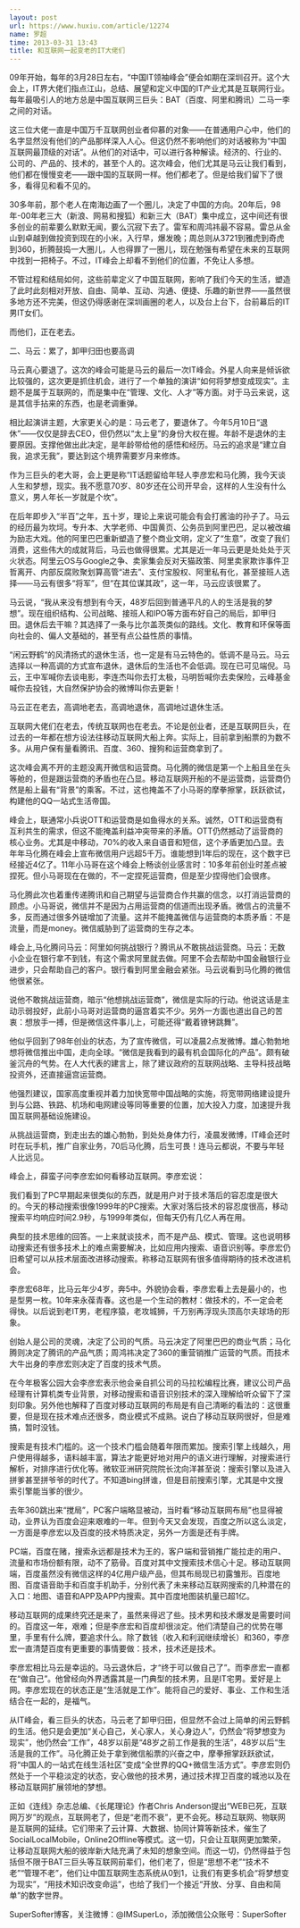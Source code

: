```yaml
---
layout: post
url: https://www.huxiu.com/article/12274
name: 罗超
time: 2013-03-31 13:43
title: 和互联网一起变老的IT大佬们
---
```

09年开始，每年的3月28日左右，“中国IT领袖峰会”便会如期在深圳召开。这个大会上，IT界大佬们指点江山，总结、展望和定义中国的IT产业尤其是互联网行业。每年最吸引人的地方总是中国互联网三巨头：BAT（百度、阿里和腾讯）二马一李之间的对话。

这三位大佬一直是中国万千互联网创业者仰慕的对象——在普通用户心中，他们的名字显然没有他们的产品那样深入人心。但这仍然不影响他们的对话被称为“中国互联网最顶级的对话”。从他们的对话中，可以进行各种解读。经济的、行业的、公司的、产品的、技术的，甚至个人的。这次峰会，他们尤其是马云让我们看到，他们都在慢慢变老——跟中国的互联网一样。他们都老了。但是给我们留下了很多，看得见和看不见的。

30多年前，那个老人在南海边画了一个圈儿，决定了中国的方向。20年后，98年-00年老三大（新浪、网易和搜狐）和新三大（BAT）集中成立，这中间还有很多创业的前辈要么默默无闻，要么沉寂下去了。雷军和周鸿祎最不容易。雷总从金山到卓越到做投资到现在的小米，入行早，爆发晚；周总则从3721到雅虎到奇虎到360，折腾鼓捣一大圈儿，人也得罪了一圈儿，现在勉强有希望在未来的互联网中找到一把椅子。不过，IT峰会上却看不到他们的位置，不免让人多想。

不管过程和结局如何，这些前辈定义了中国互联网，影响了我们今天的生活，塑造了此时此刻相对开放、自由、简单、互动、沟通、便捷、乐趣的新世界——虽然很多地方还不完美，但这仍得感谢在深圳画圈的老人，以及台上台下，台前幕后的IT男IT女们。

而他们，正在老去。

二、马云：累了，卸甲归田也要高调

马云真心要退了。这次的峰会可能是马云的最后一次IT峰会。外星人向来是倾诉欲比较强的，这次更是抓住机会，进行了一个单独的演讲“如何将梦想变成现实”。主题不是属于互联网的，而是集中在“管理、文化、人才”等方面。对于马云来说，这是其信手拈来的东西，也是老调重弹。

相比起演讲主题，大家更关心的是：马云老了，要退休了。今年5月10日“退休”——仅仅是辞去CEO，但仍然以“太上皇”的身份大权在握。年龄不是退休的主要原因。支撑他做出此决定，是年龄带给他的感悟和经历。马云的追求是“建立自我，追求无我”，要达到这个境界需要岁月来修炼。

作为三巨头的老大哥，会上更是称“IT话题留给年轻人李彦宏和马化腾，我今天谈人生和梦想，现实。我不愿意70岁、80岁还在公司开早会，这样的人生没有什么意义，男人年长一岁就是个坎”。

在后年即步入“半百”之年，五十岁，理论上来说可能会有会打酱油的孙子了。马云的经历最为坎坷。专升本、大学老师、中国黄页、公务员到阿里巴巴，足以被改编为励志大戏。他的阿里巴巴重新塑造了整个商业文明，定义了“生意”，改变了我们消费，这些伟大的成就背后，马云也做得很累。尤其是近一年马云更是处处处于灭火状态。阿里云OS与Google之争、卖家集会反对天猫政策、阿里卖家欺诈事件卫哲离开、内部反腐败聚划算高管“进去”、支付宝股权、阿里私有化，甚至接班人选择——马云有很多“将军”，但“在其位谋其政”，这一年，马云应该很累了。

马云说，“我从来没有想到有今天，48岁后回到普通平凡的人的生活是我的梦想”。现在组织结构、公司战略、接班人和IPO等方面布好自己的局后，卸甲归田。退休后去干嘛？其选择了一条与比尔盖茨类似的路线。文化、教育和环保等面向社会的、偏人文基础的，甚至有点公益性质的事情。

“闲云野鹤“的风清扬式的退休生活，也一定是有马云特色的。低调不是马云。马云选择以一种高调的方式宣布退休，退休后的生活也不会低调。现在已可见端倪。马云，王中军喊你去谈电影，李连杰叫你去打太极，马明哲喊你去卖保险，云峰基金喊你去投钱，大自然保护协会的微博叫你去更新！

马云正在老去，高调地老去，高调地退休，高调地过退休生活。

互联网大佬们在老去，传统互联网也在老去。不论是创业者，还是互联网巨头，在过去的一年都在想方设法往移动互联网大船上奔。实际上，目前拿到船票的为数不多。从用户保有量看腾讯、百度、360、搜狗和运营商拿到了。

这次峰会离不开的主题没离开微信和运营商。马化腾的微信是第一个上船且坐在头等舱的，但是跟运营商的矛盾也在凸显。移动互联网开船的不是运营商，运营商仍然是船上最有“背景”的乘客。不过，这也掩盖不了小马哥的摩拳擦掌，跃跃欲试，构建他的QQ一站式生活帝国。

峰会上，联通常小兵说OTT和运营商是如鱼得水的关系。诚然，OTT和运营商有互利共生的需求，但这不能掩盖利益冲突带来的矛盾。OTT仍然撼动了运营商的核心业务。尤其是中移动，70%的收入来自语音和短信，这个矛盾更加凸显。去年年马化腾在峰会上宣布微信用户远超5千万。谁能想到1年后的现在，这个数字已经接近4亿了。11年小马哥在这个峰会上畅谈创业感言时：10多年前创业时差点被捏死。但小马哥现在在做的，不一定捏死运营商，但是至少捏得他们会很疼。

马化腾此次也着重传递腾讯和自己期望与运营商合作共赢的信念，以打消运营商的顾虑。小马哥说，微信并不是因为占用运营商的信道而出现矛盾。微信占的流量不多，反而通过很多外链增加了流量。这并不能掩盖微信与运营商的本质矛盾：不是流量，而是money。微信威胁到了运营商的生存之本。

峰会上,马化腾问马云：阿里如何挑战银行？腾讯从不敢挑战运营商。马云：无数小企业在银行拿不到钱，有这个需求阿里就去做。阿里不会去帮助中国金融银行业进步，只会帮助自己的客户。银行看到阿里金融会紧张。马云说看到马化腾的微信他很紧张。

说他不敢挑战运营商，暗示“他想挑战运营商”，微信是实际的行动。他说这话是主动示弱投好，此前小马哥对运营商的逼宫着实不少。另外一方面也道出自己的苦衷：想放手一搏，但是微信这件事儿上，可能还得“戴着镣铐跳舞”。

他似乎回到了98年创业的状态，为了宣传微信，可以凌晨2点发微博。雄心勃勃地想将微信推出中国，走向全球。“微信是我看到的最有机会国际化的产品”。颇有破釜沉舟的气势。在人大代表的建言上，除了建议政府的互联网战略、主导科技战略投资外，还直接逼宫运营商。

他强烈建议，国家高度重视并着力加快宽带中国战略的实施，将宽带网络建设提升到与公路、铁路、机场和电网建设等同等重要的位置，加大投入力度，加速提升我国互联网基础设施建设。

从挑战运营商，到走出去的雄心勃勃，到处处身体力行，凌晨发微博，IT峰会还时时在玩手机，推广自家业务，70后马化腾，后生可畏！连马云都说，不要与年轻人比远见。

峰会上，薛蛮子问李彦宏如何看移动互联网。李彦宏说：

我们看到了PC早期起来很类似的东西，就是用户对于技术落后的容忍度是很大的。今天的移动搜索很像1999年的PC搜索。大家对落后技术的容忍度很高，移动搜索平均响应时间2.9秒，与1999年类似，但每天仍有几亿人再在用。

典型的技术思维的回答。一上来就谈技术，而不是产品、模式、管理。这也说明移动搜索还有很多技术上的难点需要解决，比如应用内搜索、语音识别等。李彦宏仍旧希望可以从技术层面改进移动搜索。称移动互联网有很多值得期待的技术改进机会。

李彦宏68年，比马云年少4岁，奔5中。外貌协会看，李彦宏看上去是最小的，也是型男一枚。10年来永葆青春。这也是一个生动的教材：做技术的，不一定会老得快。以后说到老IT男，老程序猿，老攻城狮，千万别再浮现头顶高尔夫球场的形象。

创始人是公司的灵魂，决定了公司的气质。马云决定了阿里巴巴的商业气质；马化腾则决定了腾讯的产品气质；周鸿祎决定了360的重营销推广运营的气质。而技术大牛出身的李彦宏则决定了百度的技术气质。

在今年极客公园大会李彦宏表示他会亲自抓公司的马拉松编程比赛，建议公司产品经理有计算机类专业背景，对移动搜索和语音识别技术的深入理解给听众留下了深刻印象。另外他也解释了百度对移动互联网的布局是有自己清晰的看法的：这很重要，但是现在技术难点还很多，商业模式不成熟。说白了移动互联网很好，但是难搞，暂时没钱。

搜索是有技术门槛的。这一个技术门槛会随着年限而累加。搜索引擎上线越久，用户使用得越多，语料越丰富，算法才能更好地对用户的语义进行理解，对搜索进行解析，对排序进行优化等。微软亚洲研究院院长沈向洋甚至说：搜索引擎以及进入拼爹甚至拼爷爷的时代了。不知道bing拼谁，但是目前搜索引擎，尤其是中文搜索引擎能当爹的很少。

去年360跳出来“搅局”，PC客户端略显被动，当时看“移动互联网布局”也显得被动，业界认为百度会迎来艰难的一年。但到今天又会发现，百度之所以这么淡定，一方面是李彦宏以及百度的技术特质决定，另外一方面是还有手牌。

PC端，百度在赌，搜索永远都是技术为王的，客户端和营销推广能拉走的用户、流量和市场份额有限，动不了筋骨。百度对其中文搜索技术信心十足。移动互联网端，百度虽然没有微信这样的4亿用户级产品，但其布局现已初露雏形。百度地图、百度语音助手和百度手机助手，分别代表了未来移动互联网搜索的几种潜在的入口：地图、语音和APP及APP内搜索。其中百度地图装机量已超1亿。

移动互联网的成果终究还是来了，虽然来得迟了些。技术男和技术爆发是需要时间的。百度这一年，艰难；但是李彦宏和百度却很淡定。他们清楚自己的优势在哪里，手里有什么牌，要追求什么。除了数钱（收入和利润继续增长）和360，李彦宏一直清楚百度有更重要的事情要做：技术，技术还是技术。

李彦宏相比马云是幸运的。马云退休后，才“终于可以做自己了”。而李彦宏一直都在“做自己”。他曾经向外界透露其是一门典型的技术男，且是IT宅男。爱好是上网。李彦宏现在的状态正是“生活就是工作”。能将自己的爱好、事业、工作和生活结合在一起的，是福气。

从IT峰会，看三巨头的状态，马云老了卸甲归田，但显然不会过上简单的闲云野鹤的生活。他只是会更加“关心自己，关心家人，关心身边人”，仍然会“将梦想变为现实”，他仍然会“工作”，48岁以前是“48岁之前工作是我的生活”，48岁以后“生活是我的工作”。马化腾正处于拿到微信船票的兴奋之中，摩拳擦掌跃跃欲试，将“中国人的一站式在线生活社区”变成“全世界的QQ+微信生活方式”。李彦宏则仍然处于一个平稳淡定的状态，安心做他的技术男，通过技术捍卫百度的城池以及在移动互联网扩展领地的梦想。

正如《连线》杂志总编、《长尾理论》作者Chris Anderson提出“WEB已死，互联网万岁”的观点，互联网老了，但是“老而不衰”，更不会死。移动互联网、物联网是互联网的延续。它们带来了云计算、大数据、协同计算等新技术，催生了SocialLocalMobile，Online2Offline等模式。这一切，只会让互联网更加繁荣，让移动互联网大船的彼岸新大陆充满了未知的想象空间。而这一切，仍然得益于包括但不限于BAT三巨头等互联网前辈们，他们老了，但是“思想不老”“技术不老”“管理不老”，他们让中国互联网生态系统从0到1，让我们有更多机会“将梦想变为现实”，“用技术知识改变命运”，也给了我们一个接近“开放、分享、自由和简单”的数字世界。

SuperSofter博客，关注微博：@IMSuperLo，添加微信公众账号：SuperSofter


